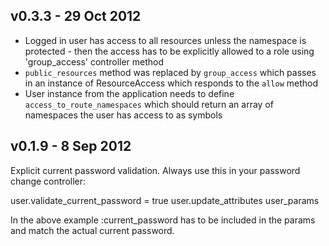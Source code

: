 ## v0.3.3 - 29 Oct 2012

- Logged in user has access to all resources unless the namespace is protected - then the access has to be explicitly allowed to a role using 'group_access' controller method
- `public_resources` method was replaced by `group_access` which passes in an instance of ResourceAccess which responds to the `allow` method
- User instance from the application needs to define `access_to_route_namespaces` which should return an array of namespaces the user has access to as symbols


## v0.1.9 - 8 Sep 2012

Explicit current password validation. Always use this in your password change controller:

  user.validate_current_password = true
  user.update_attributes user_params
  
In the above example :current_password has to be included in the params and match the actual current password.